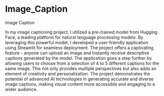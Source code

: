 # Image_Caption
Image Caption

In my image captioning project, I utilized a pre-trained model from Hugging Face, a leading platform for natural language processing models. By leveraging this powerful model, I developed a user-friendly application using Streamlit for seamless deployment. The project offers a captivating feature - anyone can upload an image and instantly receive descriptive captions generated by the model. The application goes a step further by allowing users to choose from a selection of 4 to 5 different captions for the same image. This not only provides multiple perspectives but also adds an element of creativity and personalization. The project demonstrates the potential of advanced AI technologies in generating accurate and diverse image captions, making visual content more accessible and engaging to a wider audience.
